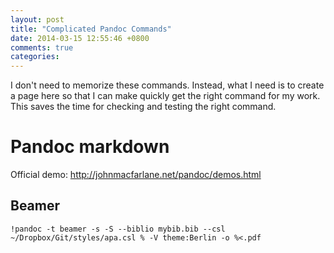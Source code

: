 ```yaml
---
layout: post
title: "Complicated Pandoc Commands"
date: 2014-03-15 12:55:46 +0800
comments: true
categories: 
---
```


I don't need to memorize these commands.  Instead, what I need is to
create a page here so that I can make quickly get the right command
for my work.  This saves the time for checking and testing the right
command.

# Pandoc markdown

Official demo:
<http://johnmacfarlane.net/pandoc/demos.html>

## Beamer

    !pandoc -t beamer -s -S --biblio mybib.bib --csl ~/Dropbox/Git/styles/apa.csl % -V theme:Berlin -o %<.pdf

<!-- vim:set tw=70 wrap: -->
